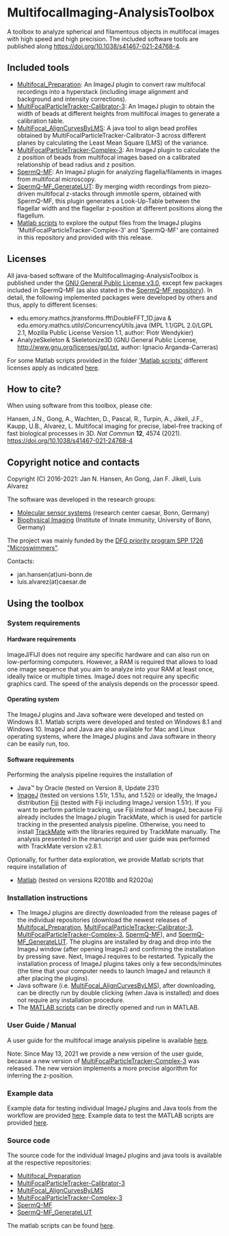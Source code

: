 # MultifocalImaging-AnalysisToolbox
A toolbox to analyze spherical and filamentous objects in multifocal images with high speed and high precision. The included software tools are published along https://doi.org/10.1038/s41467-021-24768-4. 

## Included tools
- [Multifocal_Preparation](https://github.com/hansenjn/MultiFocal_Preparation): An ImageJ plugin to convert raw multifocal recordings into a hyperstack (including image alignment and background and intensity corrections).
- [MultiFocalParticleTracker-Calibrator-3](https://github.com/hansenjn/MultiFocalParticleTracker-Calibrator-3): An ImageJ plugin to obtain the width of beads at different heights from multifocal images to generate a calibration table.
- [MultiFocal_AlignCurvesByLMS](https://github.com/hansenjn/MultiFocal_AlignCurvesByLMS): A java tool to align bead profiles obtained by MultiFocalParticleTracker-Calibrator-3 across different planes by calculating the Least Mean Square (LMS) of the variance.
- [MultiFocalParticleTracker-Complex-3](https://github.com/hansenjn/MultiFocalParticleTracker-Complex-3): An ImageJ plugin to calculate the z position of beads from multifocal images based on a calibrated relationship of bead radius and z position.
- [SpermQ-MF](https://github.com/hansenjn/SpermQ-MF): An ImageJ plugin for analyzing flagella/filaments in images from multifocal microscopy.
- [SpermQ-MF_GenerateLUT](https://github.com/hansenjn/SpermQ-MF_GenerateLUT): By merging width recordings from piezo-driven multifocal z-stacks through immotile sperm, obtained with SpermQ-MF, this plugin generates a Look-Up-Table between the flagellar width and the flagellar z-position at different positions along the flagellum.
- [Matlab scripts](https://github.com/hansenjn/MultifocalImaging-AnalysisToolbox/tree/master/Matlab%20scripts) to explore the output files from the ImageJ plugins 'MultiFocalParticleTracker-Complex-3' and 'SpermQ-MF' are contained in this repository and provided with this release.

## Licenses
All java-based software of the MultifocalImaging-AnalysisToolbox is published under the [GNU General Public License v3.0](https://github.com/hansenjn/MultifocalImaging-AnalysisToolbox/blob/master/LICENSE), except few packages included in SpermQ-MF (as also stated in the [SpermQ-MF repository](https://github.com/hansenjn/SpermQ-MF)). In detail, the following implemented packages were developed by others and thus, apply to different licenses:
- edu.emory.mathcs.jtransforms.fft\DoubleFFT_1D.java & edu.emory.mathcs.utils\ConcurrencyUtils.java (MPL 1.1/GPL 2.0/LGPL 2.1, Mozilla Public License Version 1.1, author: Piotr Wendykier)
- AnalyzeSkeleton & Skeletonize3D (GNU General Public License, http://www.gnu.org/licenses/gpl.txt, author: Ignacio Arganda-Carreras)

For some Matlab scripts provided in the folder ['Matlab scripts'](https://github.com/hansenjn/MultifocalImaging-AnalysisToolbox/tree/master/Matlab%20scripts) different licenses apply as indicated [here](https://github.com/hansenjn/MultifocalImaging-AnalysisToolbox/tree/master/Matlab%20scripts#dependencies--license-notes).

## How to cite?
When using software from this toolbox, please cite:

Hansen, J.N., Gong, A., Wachten, D., Pascal, R., Turpin, A., Jikeli, J.F., Kaupp, U.B., Alvarez, L. Multifocal imaging for precise, label-free tracking of fast biological processes in 3D. *Nat Commun* **12**, 4574 (2021). https://doi.org/10.1038/s41467-021-24768-4

## Copyright notice and contacts
Copyright (C) 2016-2021: Jan N. Hansen, An Gong, Jan F. Jikeli, Luis Alvarez

The software was developed in the research groups:
- [Molecular sensor systems](https://www.caesar.de/en/our-research/current-groups/molecular-sensory-systems/research-focus.html) (research center caesar, Bonn, Germany)
- [Biophysical Imaging](https://www.iiibonn.de/dagmar-wachten-lab/dagmar-wachten-lab-science) (Institute of Innate Immunity, University of Bonn, Germany)

The project was mainly funded by the [DFG priority program SPP 1726 "Microswimmers"](https://www.fz-juelich.de/ibi/ibi-5//EN/Leistungen/SPP1726/_node.html).

Contacts: 
- jan.hansen(at)uni-bonn.de
- luis.alvarez(at)caesar.de

## Using the toolbox
### System requirements
#### Hardware requirements
ImageJ/FIJI does not require any specific hardware and can also run on low-performing computers. However, a RAM is required that allows to load one image sequence that you aim to analyze into your RAM at least once, ideally twice or multiple times. ImageJ does not require any specific graphics card. The speed of the analysis depends on the processor speed.

#### Operating system
The ImageJ plugins and Java software were developed and tested on Windows 8.1. Matlab scripts were developed and tested on Windows 8.1 and Windows 10. ImageJ and Java are also available for Mac and Linux operating systems, where the ImageJ plugins and Java software in theory can be easily run, too.

#### Software requirements
Performing the analysis pipeline requires the installation of
- Java™ by Oracle (tested on Version 8, Update 231)
- [ImageJ](https://imagej.net/Downloads) (tested on versions 1.51r, 1.51u, and 1.52i) or ideally, the ImageJ distribution [Fiji](https://imagej.net/Fiji/Downloads) (tested with Fiji including ImageJ version 1.51r). If you want to perform particle tracking, use Fiji instead of ImageJ, because Fiji already includes the ImageJ plugin TrackMate, which is used for particle tracking in the presented analysis pipeline. Otherwise, you need to install [TrackMate](https://imagej.net/TrackMate) with the libraries required by TrackMate manually. The analysis presented in the manuscript and user guide was performed with TrackMate version v2.8.1.

Optionally, for further data exploration, we provide Matlab scripts that require installation of
- [Matlab](https://www.mathworks.com/downloads) (tested on versions R2018b and R2020a)

### Installation instructions
- The ImageJ plugins are directly downloaded from the release pages of the individual repositories (download the newest releases of [Multifocal_Preparation](https://github.com/hansenjn/MultiFocal_Preparation/releases), [MultiFocalParticleTracker-Calibrator-3](https://github.com/hansenjn/MultiFocalParticleTracker-Calibrator-3/releases), [MultiFocalParticleTracker-Complex-3](https://github.com/hansenjn/MultiFocalParticleTracker-Complex-3/releases), [SpermQ-MF](https://github.com/hansenjn/SpermQ-MF/releases)), and [SpermQ-MF_GenerateLUT](https://github.com/hansenjn/SpermQ-MF_GenerateLUT). The plugins are installed by drag and drop into the ImageJ window (after opening ImageJ) and confirming the installation by pressing save. Next, ImageJ requires to be restarted. Typically the installation process of ImageJ plugins takes only a few seconds/minutes (the time that your computer needs to launch ImageJ and relaunch it after placing the plugins).
- Java software (i.e. [MultiFocal_AlignCurvesByLMS](https://github.com/hansenjn/MultiFocal_AlignCurvesByLMS/releases)), after downloading, can be directly run by double clicking (when Java is installed) and does not require any installation procedure.
- The [MATLAB scripts](https://github.com/hansenjn/MultifocalImaging-AnalysisToolbox/tree/master/Matlab%20scripts) can be directly opened and run in MATLAB.

### User Guide / Manual
A user guide for the multifocal image analysis pipeline is available [here](https://github.com/hansenjn/MultifocalImaging-AnalysisToolbox/tree/master/User%20Guide).

Note: Since May 13, 2021 we provide a new version of the user guide, because a new version of [MultiFocalParticleTracker-Complex-3](https://github.com/hansenjn/MultiFocalParticleTracker-Complex-3/releases) was released. The new version implements a more precise algorithm for inferring the z-position.

### Example data
Example data for testing individual ImageJ plugins and Java tools from the workflow are provided [here](https://github.com/hansenjn/MultifocalImaging-AnalysisToolbox/tree/master/Example%20Data). Example data to test the MATLAB scripts are provided [here](https://github.com/hansenjn/MultifocalImaging-AnalysisToolbox/tree/master/Matlab%20scripts).

### Source code
The source code for the individual ImageJ plugins and java tools is available at the respective repositories:
- [Multifocal_Preparation](https://github.com/hansenjn/MultiFocal_Preparation)
- [MultiFocalParticleTracker-Calibrator-3](https://github.com/hansenjn/MultiFocalParticleTracker-Calibrator-3)
- [MultiFocal_AlignCurvesByLMS](https://github.com/hansenjn/MultiFocal_AlignCurvesByLMS)
- [MultiFocalParticleTracker-Complex-3](https://github.com/hansenjn/MultiFocalParticleTracker-Complex-3)
- [SpermQ-MF](https://github.com/hansenjn/SpermQ-MF)
- [SpermQ-MF_GenerateLUT](https://github.com/hansenjn/SpermQ-MF_GenerateLUT)

The matlab scripts can be found [here](https://github.com/hansenjn/MultifocalImaging-AnalysisToolbox/tree/master/Matlab%20scripts).
